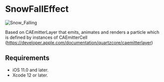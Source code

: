 # SnowFallEffect


![Snow_Falling](https://user-images.githubusercontent.com/40561265/151709520-5afcbe7e-a019-4f32-8b35-043fe2ca1a95.gif)

Based on CAEmitterLayer that emits, animates and renders a particle which is defined by instances of CAEmitterCell
(https://developer.apple.com/documentation/quartzcore/caemitterlayer)

## Requirements

* iOS 11.0 and later.
* Xcode 12 or later.
